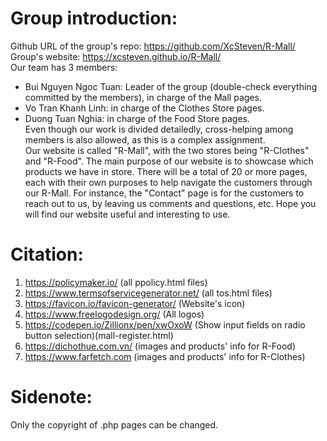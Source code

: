 # Group introduction:
Github URL of the group's repo: https://github.com/XcSteven/R-Mall/ </br>
Group's website: https://xcsteven.github.io/R-Mall/ </br>
Our team has 3 members:
- Bui Nguyen Ngoc Tuan: Leader of the group (double-check everything committed by the members), in charge of the Mall pages.
- Vo Tran Khanh Linh: in charge of the Clothes Store pages.
- Duong Tuan Nghia: in charge of the Food Store pages. </br>
Even though our work is divided detailedly, cross-helping among members is also allowed, as this is a complex assignment. </br>
Our website is called "R-Mall", with the two stores being "R-Clothes" and "R-Food". The main purpose of our website is to showcase which products we have in store. There will be a total of 20 or more pages, each with their own purposes to help navigate the customers through our R-Mall. For instance, the "Contact" page is for the customers to reach out to us, by leaving us comments and questions, etc. Hope you will find our website useful and interesting to use.
# Citation:
1. https://policymaker.io/ (all ppolicy.html files)
2. https://www.termsofservicegenerator.net/ (all tos.html files)
3. https://favicon.io/favicon-generator/ (Website's icon)
4. https://www.freelogodesign.org/ (All logos)
5. https://codepen.io/Zillionx/pen/xwOxoW (Show input fields on radio button selection)(mall-register.html)
6. https://dichothue.com.vn/ (images and products' info for R-Food)
7. https://www.farfetch.com (images and products' info for R-Clothes)
# Sidenote:
Only the copyright of .php pages can be changed.
